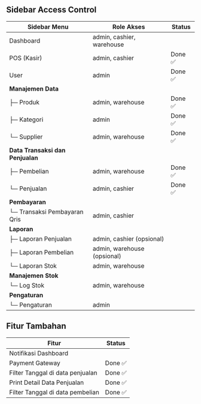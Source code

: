 ## Sidebar Access Control

| Sidebar Menu                     | Role Akses                  | Status  |
| -------------------------------- | --------------------------- | ------- |
| Dashboard                        | admin, cashier, warehouse   |         |
| POS (Kasir)                      | admin, cashier              | Done ✅ |
| User                             | admin                       | Done ✅ |
| **Manajemen Data**               |                             |         |
| ├─ Produk                        | admin, warehouse            | Done ✅ |
| ├─ Kategori                      | admin                       | Done ✅ |
| └─ Supplier                      | admin, warehouse            | Done ✅ |
| **Data Transaksi dan Penjualan** |                             |         |
| ├─ Pembelian                     | admin, warehouse            | Done ✅ |
| └─ Penjualan                     | admin, cashier              | Done ✅ |
| **Pembayaran**                   |                             |         |
| └─ Transaksi Pembayaran Qris     | admin, cashier              |         |
| **Laporan**                      |                             |         |
| ├─ Laporan Penjualan             | admin, cashier (opsional)   |         |
| ├─ Laporan Pembelian             | admin, warehouse (opsional) |         |
| └─ Laporan Stok                  | admin, warehouse            |         |
| **Manajemen Stok**               |                             |         |
| └─ Log Stok                      | admin, warehouse            |         |
| **Pengaturan**                   |                             |         |
| └─ Pengaturan                    | admin                       |         |

## Fitur Tambahan

| Fitur                            | Status  |
| -------------------------------- | ------- |
| Notifikasi Dashboard             |         |
| Payment Gateway                  | Done ✅ |
| Filter Tanggal di data penjualan | Done ✅ |
| Print Detail Data Penjualan      | Done ✅ |
| Filter Tanggal di data pembelian | Done ✅ |
